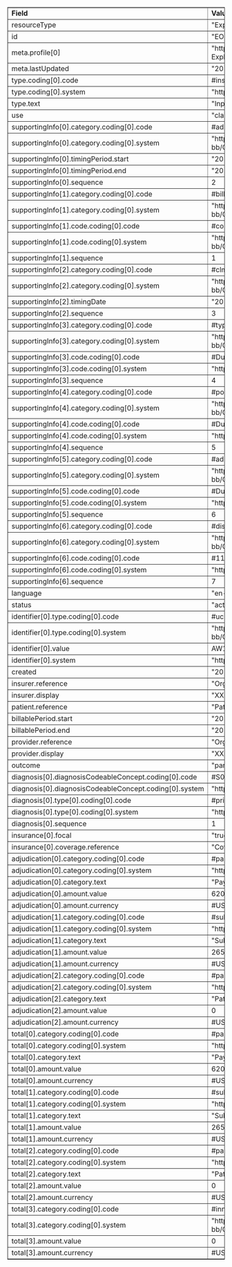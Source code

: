 <table border="1"><tr><td><b>Field</b></td><td><b>Value</b></td></tr>
<tr><td>resourceType</td><td>
"ExplanationOfBenefit"
</td></tr>
<tr><td>id</td><td>
"EOBInpatient1"
</td></tr>
<tr><td>meta.profile[0]</td><td>"http://hl7.org/fhir/us/carin-bb/StructureDefinition/C4BB-ExplanationOfBenefit-Inpatient-Institutional"</td></tr>
<tr><td>meta.lastUpdated</td><td>
"2019-12-12T09:14:11+00:00"
</td></tr>
<tr><td>type.coding[0].code</td><td>
#institutional
</td></tr>
<tr><td>type.coding[0].system</td><td>
"http://terminology.hl7.org/CodeSystem/claim-type"
</td></tr>
<tr><td>type.text</td><td>
"Inpatient Institution"
</td></tr>
<tr><td>use</td><td>
"claim"
</td></tr>
<tr><td>supportingInfo[0].category.coding[0].code</td><td>
#admissionperiod
</td></tr>
<tr><td>supportingInfo[0].category.coding[0].system</td><td>
"http://hl7.org/fhir/us/carin-bb/CodeSystem/C4BBSupportingInfoType"
</td></tr>
<tr><td>supportingInfo[0].timingPeriod.start</td><td>
"2011-05-23"
</td></tr>
<tr><td>supportingInfo[0].timingPeriod.end</td><td>
"2011-05-25"
</td></tr>
<tr><td>supportingInfo[0].sequence</td><td>
2
</td></tr>
<tr><td>supportingInfo[1].category.coding[0].code</td><td>
#billingnetworkcontractingstatus
</td></tr>
<tr><td>supportingInfo[1].category.coding[0].system</td><td>
"http://hl7.org/fhir/us/carin-bb/CodeSystem/C4BBSupportingInfoType"
</td></tr>
<tr><td>supportingInfo[1].code.coding[0].code</td><td>
#contracted
</td></tr>
<tr><td>supportingInfo[1].code.coding[0].system</td><td>
"http://hl7.org/fhir/us/carin-bb/CodeSystem/C4BBPayerAdjudicationStatus"
</td></tr>
<tr><td>supportingInfo[1].sequence</td><td>
1
</td></tr>
<tr><td>supportingInfo[2].category.coding[0].code</td><td>
#clmrecvddate
</td></tr>
<tr><td>supportingInfo[2].category.coding[0].system</td><td>
"http://hl7.org/fhir/us/carin-bb/CodeSystem/C4BBSupportingInfoType"
</td></tr>
<tr><td>supportingInfo[2].timingDate</td><td>
"2011-05-30"
</td></tr>
<tr><td>supportingInfo[2].sequence</td><td>
3
</td></tr>
<tr><td>supportingInfo[3].category.coding[0].code</td><td>
#typeofbill
</td></tr>
<tr><td>supportingInfo[3].category.coding[0].system</td><td>
"http://hl7.org/fhir/us/carin-bb/CodeSystem/C4BBSupportingInfoType"
</td></tr>
<tr><td>supportingInfo[3].code.coding[0].code</td><td>
#Dummy
</td></tr>
<tr><td>supportingInfo[3].code.coding[0].system</td><td>
"https://www.nubc.org/CodeSystem/TypeOfBill"
</td></tr>
<tr><td>supportingInfo[3].sequence</td><td>
4
</td></tr>
<tr><td>supportingInfo[4].category.coding[0].code</td><td>
#pointoforigin
</td></tr>
<tr><td>supportingInfo[4].category.coding[0].system</td><td>
"http://hl7.org/fhir/us/carin-bb/CodeSystem/C4BBSupportingInfoType"
</td></tr>
<tr><td>supportingInfo[4].code.coding[0].code</td><td>
#Dummy
</td></tr>
<tr><td>supportingInfo[4].code.coding[0].system</td><td>
"https://www.nubc.org/CodeSystem/PointOfOrigin"
</td></tr>
<tr><td>supportingInfo[4].sequence</td><td>
5
</td></tr>
<tr><td>supportingInfo[5].category.coding[0].code</td><td>
#admtype
</td></tr>
<tr><td>supportingInfo[5].category.coding[0].system</td><td>
"http://hl7.org/fhir/us/carin-bb/CodeSystem/C4BBSupportingInfoType"
</td></tr>
<tr><td>supportingInfo[5].code.coding[0].code</td><td>
#Dummy
</td></tr>
<tr><td>supportingInfo[5].code.coding[0].system</td><td>
"https://www.nubc.org/CodeSystem/PriorityTypeOfAdmitOrVisit"
</td></tr>
<tr><td>supportingInfo[5].sequence</td><td>
6
</td></tr>
<tr><td>supportingInfo[6].category.coding[0].code</td><td>
#discharge-status
</td></tr>
<tr><td>supportingInfo[6].category.coding[0].system</td><td>
"http://hl7.org/fhir/us/carin-bb/CodeSystem/C4BBSupportingInfoType"
</td></tr>
<tr><td>supportingInfo[6].code.coding[0].code</td><td>
#11
</td></tr>
<tr><td>supportingInfo[6].code.coding[0].system</td><td>
"https://www.nubc.org/CodeSystem/PatDischargeStatus"
</td></tr>
<tr><td>supportingInfo[6].sequence</td><td>
7
</td></tr>
<tr><td>language</td><td>
"en-US"
</td></tr>
<tr><td>status</td><td>
"active"
</td></tr>
<tr><td>identifier[0].type.coding[0].code</td><td>
#uc
</td></tr>
<tr><td>identifier[0].type.coding[0].system</td><td>
"http://hl7.org/fhir/us/carin-bb/CodeSystem/C4BBIdentifierType"
</td></tr>
<tr><td>identifier[0].value</td><td>
AW123412341234123412341234123412
</td></tr>
<tr><td>identifier[0].system</td><td>
"https://www.xxxplan.com/fhir/EOBIdentifier"
</td></tr>
<tr><td>created</td><td>
"2019-07-02T00:00:00+00:00"
</td></tr>
<tr><td>insurer.reference</td><td>
"Organization/Payer1"
</td></tr>
<tr><td>insurer.display</td><td>
"XXX Health Plan"
</td></tr>
<tr><td>patient.reference</td><td>
"Patient/Patient1"
</td></tr>
<tr><td>billablePeriod.start</td><td>
"2019-01-01T00:00:00+00:00"
</td></tr>
<tr><td>billablePeriod.end</td><td>
"2019-10-31T00:00:00+00:00"
</td></tr>
<tr><td>provider.reference</td><td>
"Organization/OrganizationProvider1"
</td></tr>
<tr><td>provider.display</td><td>
"XXX Health Plan"
</td></tr>
<tr><td>outcome</td><td>
"partial"
</td></tr>
<tr><td>diagnosis[0].diagnosisCodeableConcept.coding[0].code</td><td>
#S06.0x1A
</td></tr>
<tr><td>diagnosis[0].diagnosisCodeableConcept.coding[0].system</td><td>
"http://hl7.org/fhir/sid/icd-10-cm"
</td></tr>
<tr><td>diagnosis[0].type[0].coding[0].code</td><td>
#principal
</td></tr>
<tr><td>diagnosis[0].type[0].coding[0].system</td><td>
"http://terminology.hl7.org/CodeSystem/ex-diagnosistype"
</td></tr>
<tr><td>diagnosis[0].sequence</td><td>
1
</td></tr>
<tr><td>insurance[0].focal</td><td>
"true"
</td></tr>
<tr><td>insurance[0].coverage.reference</td><td>
"Coverage/Coverage1"
</td></tr>
<tr><td>adjudication[0].category.coding[0].code</td><td>
#paidtoprovider
</td></tr>
<tr><td>adjudication[0].category.coding[0].system</td><td>
"http://hl7.org/fhir/us/carin-bb/CodeSystem/C4BBAdjudication"
</td></tr>
<tr><td>adjudication[0].category.text</td><td>
"Payment Amount"
</td></tr>
<tr><td>adjudication[0].amount.value</td><td>
620
</td></tr>
<tr><td>adjudication[0].amount.currency</td><td>
#USD
</td></tr>
<tr><td>adjudication[1].category.coding[0].code</td><td>
#submitted
</td></tr>
<tr><td>adjudication[1].category.coding[0].system</td><td>
"http://terminology.hl7.org/CodeSystem/adjudication"
</td></tr>
<tr><td>adjudication[1].category.text</td><td>
"Submitted Amount"
</td></tr>
<tr><td>adjudication[1].amount.value</td><td>
2650
</td></tr>
<tr><td>adjudication[1].amount.currency</td><td>
#USD
</td></tr>
<tr><td>adjudication[2].category.coding[0].code</td><td>
#paidbypatient
</td></tr>
<tr><td>adjudication[2].category.coding[0].system</td><td>
"http://hl7.org/fhir/us/carin-bb/CodeSystem/C4BBAdjudication"
</td></tr>
<tr><td>adjudication[2].category.text</td><td>
"Patient Pay Amount"
</td></tr>
<tr><td>adjudication[2].amount.value</td><td>
0
</td></tr>
<tr><td>adjudication[2].amount.currency</td><td>
#USD
</td></tr>
<tr><td>total[0].category.coding[0].code</td><td>
#paidtoprovider
</td></tr>
<tr><td>total[0].category.coding[0].system</td><td>
"http://hl7.org/fhir/us/carin-bb/CodeSystem/C4BBAdjudication"
</td></tr>
<tr><td>total[0].category.text</td><td>
"Payment Amount"
</td></tr>
<tr><td>total[0].amount.value</td><td>
620
</td></tr>
<tr><td>total[0].amount.currency</td><td>
#USD
</td></tr>
<tr><td>total[1].category.coding[0].code</td><td>
#submitted
</td></tr>
<tr><td>total[1].category.coding[0].system</td><td>
"http://terminology.hl7.org/CodeSystem/adjudication"
</td></tr>
<tr><td>total[1].category.text</td><td>
"Submitted Amount"
</td></tr>
<tr><td>total[1].amount.value</td><td>
2650
</td></tr>
<tr><td>total[1].amount.currency</td><td>
#USD
</td></tr>
<tr><td>total[2].category.coding[0].code</td><td>
#paidbypatient
</td></tr>
<tr><td>total[2].category.coding[0].system</td><td>
"http://hl7.org/fhir/us/carin-bb/CodeSystem/C4BBAdjudication"
</td></tr>
<tr><td>total[2].category.text</td><td>
"Patient Pay Amount"
</td></tr>
<tr><td>total[2].amount.value</td><td>
0
</td></tr>
<tr><td>total[2].amount.currency</td><td>
#USD
</td></tr>
<tr><td>total[3].category.coding[0].code</td><td>
#innetwork
</td></tr>
<tr><td>total[3].category.coding[0].system</td><td>
"http://hl7.org/fhir/us/carin-bb/CodeSystem/C4BBPayerAdjudicationStatus"
</td></tr>
<tr><td>total[3].amount.value</td><td>
0
</td></tr>
<tr><td>total[3].amount.currency</td><td>
#USD
</td></tr>
</table>

